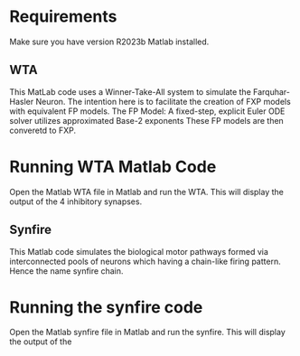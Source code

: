 # Requirements
Make sure you have version R2023b Matlab installed.

## WTA
This MatLab code uses a Winner-Take-All system to simulate the Farquhar-Hasler Neuron.
The intention here is to facilitate the creation of FXP models with equivalent FP models.
The FP Model: A fixed-step, explicit Euler ODE solver utilizes approximated Base-2 exponents
These FP models are then converetd to FXP. 

# Running WTA Matlab Code
Open the Matlab WTA file in Matlab and run the WTA. 
This will display the output of the 4 inhibitory synapses. 

## Synfire
This Matlab code simulates the biological motor pathways formed via interconnected pools of neurons which having a chain-like firing pattern. Hence the name synfire chain. 

# Running the synfire code
Open the Matlab synfire file in Matlab and run the synfire. 
This will display the output of the